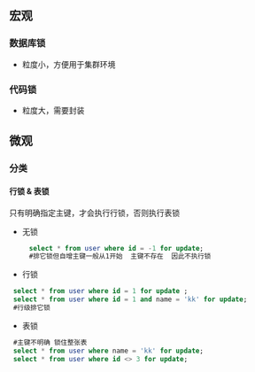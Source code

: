## 宏观
### 数据库锁

 - 粒度小，方便用于集群环境
### 代码锁
- 粒度大，需要封装

<!-- more -->

## 微观
### 分类
#### 行锁 & 表锁
只有明确指定主键，才会执行行锁，否则执行表锁
- 无锁
```sql
     select * from user where id = -1 for update;
     #排它锁但自增主键一般从1开始  主键不存在  因此不执行锁 
```
- 行锁
```sql
 select * from user where id = 1 for update ;
 select * from user where id = 1 and name = 'kk' for update;
 #行级排它锁
```
- 表锁
```sql
 #主键不明确 锁住整张表
 select * from user where name = 'kk' for update;
 select * from user where id <> 3 for update;
```

